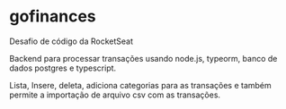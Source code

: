 # gofinances
Desafio de código da RocketSeat

Backend para processar transações usando node.js, typeorm, banco de dados postgres e typescript.

Lista, Insere, deleta, adiciona categorias para as transações e também permite a importação de arquivo csv com as transações.



